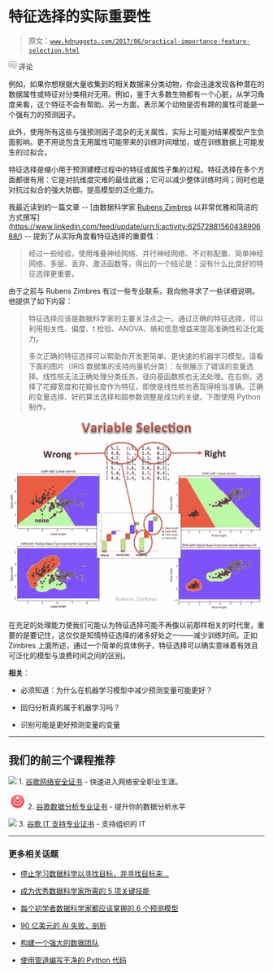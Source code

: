 # 特征选择的实际重要性

> 原文：[`www.kdnuggets.com/2017/06/practical-importance-feature-selection.html`](https://www.kdnuggets.com/2017/06/practical-importance-feature-selection.html)

![c](img/3d9c022da2d331bb56691a9617b91b90.png) 评论

例如，如果你想根据大量收集到的相关数据来分类动物，你会迅速发现各种潜在的数据属性或特征对分类相对无用。例如，鉴于大多数生物都有一个心脏，从学习角度来看，这个特征不会有帮助。另一方面，表示某个动物是否有蹄的属性可能是一个强有力的预测因子。

此外，使用所有这些与强预测因子混杂的无关属性，实际上可能对结果模型产生负面影响。更不用说包含无用属性可能带来的训练时间增加，或在训练数据上可能发生的过拟合。

特征选择是缩小用于预测建模过程中的特征或属性子集的过程。特征选择在多个方面都很有用：它是对抗维度灾难的最佳武器；它可以减少整体训练时间；同时也是对抗过拟合的强大防御，提高模型的泛化能力。

我最近读到的一篇文章 -- [由数据科学家 [Rubens Zimbres](https://www.linkedin.com/in/rubens-zimbres/) 以非常优雅和简洁的方式撰写](https://www.linkedin.com/feed/update/urn:li:activity:6257288156043890688/) -- 提到了从实际角度看特征选择的重要性：

> 经过一些经验，使用堆叠神经网络、并行神经网络、不对称配置、简单神经网络、多层、丢弃、激活函数等，得出的一个结论是：没有什么比良好的特征选择更重要。

由于之前与 Rubens Zimbres 有过一些专业联系，我向他寻求了一些详细说明。他提供了如下内容：

> 特征选择应该是数据科学家的主要关注点之一。通过正确的特征选择，可以利用相关性、偏度、t 检验、ANOVA、熵和信息增益来提高准确性和泛化能力。
> 
> 多次正确的特征选择可以帮助你开发更简单、更快速的机器学习模型。请看下面的图片（IRIS 数据集的支持向量机分类）：左侧展示了错误的变量选择。线性核无法正确处理分类任务，径向基函数核也无法处理。在右侧，选择了花瓣宽度和花瓣长度作为特征，即使是线性核也表现得相当准确。正确的变量选择、好的算法选择和超参数调整是成功的关键。下图使用 Python 制作。

![变量选择](img/895154c762b80423be8ae02bc8dbe313.png)

在充足的处理能力使我们可能认为特征选择可能不再像以前那样相关的时代里，重要的是要记住，这仅仅是知情特征选择的诸多好处之一——减少训练时间。正如 Zimbres 上面所述，通过一个简单的具体例子，特征选择可以确实意味着有效且可泛化的模型与浪费时间之间的区别。

**相关**：

+   必须知道：为什么在机器学习模型中减少预测变量可能更好？

+   回归分析真的属于机器学习吗？

+   识别可能是更好预测变量的变量

* * *

## 我们的前三个课程推荐

![](img/0244c01ba9267c002ef39d4907e0b8fb.png) 1\. [谷歌网络安全证书](https://www.kdnuggets.com/google-cybersecurity) - 快速进入网络安全职业生涯。

![](img/e225c49c3c91745821c8c0368bf04711.png) 2\. [谷歌数据分析专业证书](https://www.kdnuggets.com/google-data-analytics) - 提升你的数据分析水平

![](img/0244c01ba9267c002ef39d4907e0b8fb.png) 3\. [谷歌 IT 支持专业证书](https://www.kdnuggets.com/google-itsupport) - 支持组织的 IT

* * *

### 更多相关话题

+   [停止学习数据科学以寻找目标，并寻找目标来…](https://www.kdnuggets.com/2021/12/stop-learning-data-science-find-purpose.html)

+   [成为优秀数据科学家所需的 5 项关键技能](https://www.kdnuggets.com/2021/12/5-key-skills-needed-become-great-data-scientist.html)

+   [每个初学者数据科学家都应该掌握的 6 个预测模型](https://www.kdnuggets.com/2021/12/6-predictive-models-every-beginner-data-scientist-master.html)

+   [90 亿美元的 AI 失败，剖析](https://www.kdnuggets.com/2021/12/9b-ai-failure-examined.html)

+   [构建一个强大的数据团队](https://www.kdnuggets.com/2021/12/build-solid-data-team.html)

+   [使用管道编写干净的 Python 代码](https://www.kdnuggets.com/2021/12/write-clean-python-code-pipes.html)
